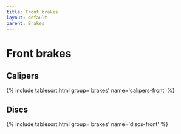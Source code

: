 ```yaml
---
title: Front brakes
layout: default
parent: Brakes
---
```


# Front brakes
## Calipers
{% include tablesort.html group='brakes' name='calipers-front' %}

## Discs
{% include tablesort.html group='brakes' name='discs-front' %}
